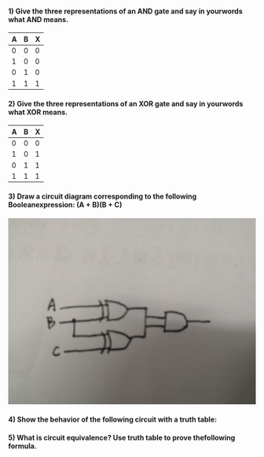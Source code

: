 #### 1) Give the three representations of an AND gate and say in yourwords what AND means.   

|A|B|X|
|:--|:--|:--|
|0|0|0|
|1|0|0|
|0|1|0|
|1|1|1|

#### 2) Give the three representations of an XOR gate and say in yourwords what XOR means.  

|A|B|X|
|:--|:--|:--|
|0|0|0|
|1|0|1|
|0|1|1|
|1|1|1|

#### 3) Draw a circuit diagram corresponding to the following Booleanexpression: (A + B)(B + C)  

![](images/logic1.jpg)

#### 4) Show the behavior of the following circuit with a truth table:  

#### 5) What is circuit equivalence? Use truth table to prove thefollowing formula.  
